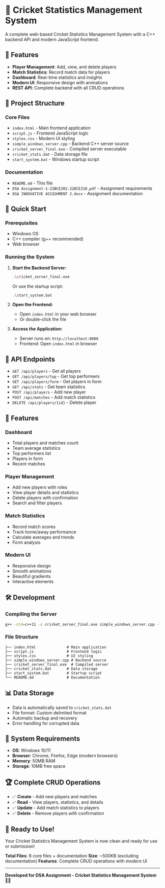 # 🏏 Cricket Statistics Management System

A complete web-based Cricket Statistics Management System with a C++ backend API and modern JavaScript frontend.

## 🎯 Features

- **Player Management**: Add, view, and delete players
- **Match Statistics**: Record match data for players
- **Dashboard**: Real-time statistics and insights
- **Modern UI**: Responsive design with animations
- **REST API**: Complete backend with all CRUD operations

## 📁 Project Structure

### Core Files
- `index.html` - Main frontend application
- `script.js` - Frontend JavaScript logic
- `styles.css` - Modern UI styling
- `simple_windows_server.cpp` - Backend C++ server source
- `cricket_server_final.exe` - Compiled server executable
- `cricket_stats.dat` - Data storage file
- `start_system.bat` - Windows startup script

### Documentation
- `README.md` - This file
- `DSA Assignment-1-22BCE301-22BCE310.pdf` - Assignment requirements
- `DSA INOOVATIVE ASSIGHMENT 2.docx` - Assignment documentation

## 🚀 Quick Start

### Prerequisites
- Windows OS
- C++ compiler (g++ recommended)
- Web browser

### Running the System

1. **Start the Backend Server:**
   ```bash
   .\cricket_server_final.exe
   ```
   Or use the startup script:
   ```bash
   .\start_system.bat
   ```

2. **Open the Frontend:**
   - Open `index.html` in your web browser
   - Or double-click the file

3. **Access the Application:**
   - Server runs on: `http://localhost:8080`
   - Frontend: Open `index.html` in browser

## 🔧 API Endpoints

- `GET /api/players` - Get all players
- `GET /api/players/top` - Get top performers
- `GET /api/players/form` - Get players in form
- `GET /api/stats` - Get team statistics
- `POST /api/players` - Add new player
- `POST /api/matches` - Add match statistics
- `DELETE /api/players/{id}` - Delete player

## 🎨 Features

### Dashboard
- Total players and matches count
- Team average statistics
- Top performers list
- Players in form
- Recent matches

### Player Management
- Add new players with roles
- View player details and statistics
- Delete players with confirmation
- Search and filter players

### Match Statistics
- Record match scores
- Track home/away performance
- Calculate averages and trends
- Form analysis

### Modern UI
- Responsive design
- Smooth animations
- Beautiful gradients
- Interactive elements

## 🛠️ Development

### Compiling the Server
```bash
g++ -std=c++11 -o cricket_server_final.exe simple_windows_server.cpp -lws2_32
```

### File Structure
```
├── index.html              # Main application
├── script.js               # Frontend logic
├── styles.css              # UI styling
├── simple_windows_server.cpp # Backend source
├── cricket_server_final.exe  # Compiled server
├── cricket_stats.dat       # Data storage
├── start_system.bat        # Startup script
└── README.md               # Documentation
```

## 📊 Data Storage

- Data is automatically saved to `cricket_stats.dat`
- File format: Custom delimited format
- Automatic backup and recovery
- Error handling for corrupted data

## 🎯 System Requirements

- **OS**: Windows 10/11
- **Browser**: Chrome, Firefox, Edge (modern browsers)
- **Memory**: 50MB RAM
- **Storage**: 10MB free space

## 🏆 Complete CRUD Operations

- ✅ **Create** - Add new players and matches
- ✅ **Read** - View players, statistics, and details
- ✅ **Update** - Add match statistics to players
- ✅ **Delete** - Remove players with confirmation

## 🎉 Ready to Use!

Your Cricket Statistics Management System is now clean and ready for use or submission!

**Total Files**: 8 core files + documentation
**Size**: ~500KB (excluding documentation)
**Features**: Complete CRUD operations with modern UI

---

**Developed for DSA Assignment - Cricket Statistics Management System** 🏏✨ 